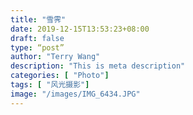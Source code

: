 ```yaml
---
title: "雪霁"
date: 2019-12-15T13:53:23+08:00
draft: false
type: “post”
author: "Terry Wang"
description: "This is meta description"
categories: [ "Photo"]
tags: [ "风光摄影"]
image: "/images/IMG_6434.JPG"
---
```

